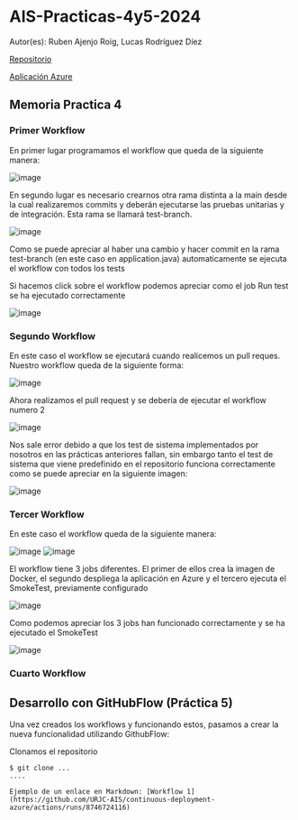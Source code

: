 # AIS-Practicas-4y5-2024

Autor(es): Ruben Ajenjo Roig, Lucas Rodríguez Díez

[Repositorio](https://github.com/AjenjoRuben14/ais-r.ajenjo-l.rodriguez-2024-ghf.git)

[Aplicación Azure](http://ais-nitflex2.westeurope.azurecontainer.io:8080/)

## Memoria Practica 4
### Primer Workflow
En primer lugar programamos el workflow que queda de la siguiente manera:

![image](https://github.com/AjenjoRuben14/ais-r.ajenjo-l.rodriguez-2024-ghf/assets/67601117/41f8bc7b-1d97-4b1c-8de3-04ded4f4254c)


En segundo lugar es necesario crearnos otra rama distinta a la main desde la cual realizaremos commits y deberán ejecutarse las pruebas unitarias y de integración. Esta rama se llamará test-branch.

![image](https://github.com/AjenjoRuben14/ais-r.ajenjo-l.rodriguez-2024-ghf/assets/67601117/51e6e522-20a7-4be4-b821-25dc63b2a490)

Como se puede apreciar al haber una cambio y hacer commit en la rama test-branch (en este caso en application.java) automaticamente se ejecuta el workflow con todos los tests

Si hacemos click sobre el workflow podemos apreciar como el job Run test se ha ejecutado correctamente

![image](https://github.com/AjenjoRuben14/ais-r.ajenjo-l.rodriguez-2024-ghf/assets/67601117/d6afff1d-000d-4edb-9a1e-5f2b8d54d94d)

### Segundo Workflow
En este caso el workflow se ejecutará cuando realicemos un pull reques. Nuestro workflow queda de la siguiente forma:

![image](https://github.com/AjenjoRuben14/ais-r.ajenjo-l.rodriguez-2024-ghf/assets/67601117/2ea0591f-5d19-4678-9978-bb6e4023a0a1)

Ahora realizamos el pull request y se debería de ejecutar el workflow numero 2

![image](https://github.com/AjenjoRuben14/ais-r.ajenjo-l.rodriguez-2024-ghf/assets/67601117/ba0f009a-75e1-496b-8410-92de424e2809)

Nos sale error debido a que los test de sistema implementados por nosotros en las prácticas anteriores fallan, sin embargo tanto el test de sistema que viene predefinido en el repositorio funciona correctamente como se puede apreciar en la siguiente imagen:

![image](https://github.com/AjenjoRuben14/ais-r.ajenjo-l.rodriguez-2024-ghf/assets/67601117/d627bf8b-8fa3-45ed-9f65-37d103d6d99e)


### Tercer Workflow
En este caso el workflow queda de la siguiente manera:

![image](https://github.com/AjenjoRuben14/ais-r.ajenjo-l.rodriguez-2024-ghf/assets/67601117/ab210fae-0d63-4efb-9d26-c78259829389)
![image](https://github.com/AjenjoRuben14/ais-r.ajenjo-l.rodriguez-2024-ghf/assets/67601117/024386ba-3f65-4f63-8d1d-7f6c363b7830)

El workflow tiene 3 jobs diferentes. El primer de ellos crea la imagen de Docker, el segundo despliega la aplicación en Azure y el tercero ejecuta el SmokeTest, previamente configurado

![image](https://github.com/AjenjoRuben14/ais-r.ajenjo-l.rodriguez-2024-ghf/assets/67601117/efd85b27-6fbd-46df-a1c7-3abb94dc3b7e)

Como podemos apreciar los 3 jobs han funcionado correctamente y se ha ejecutado el SmokeTest

![image](https://github.com/AjenjoRuben14/ais-r.ajenjo-l.rodriguez-2024-ghf/assets/67601117/a514751e-fc4a-4d30-8385-4c8e1b365e19)











### Cuarto Workflow

## Desarrollo con GitHubFlow (Práctica 5)

Una vez creados los workflows y funcionando estos, pasamos a crear la nueva funcionalidad utilizando GithubFlow:

Clonamos el repositorio

```
$ git clone ...
....

Ejemplo de un enlace en Markdown: [Workflow 1](https://github.com/URJC-AIS/continuous-deployment-azure/actions/runs/8746724116)
